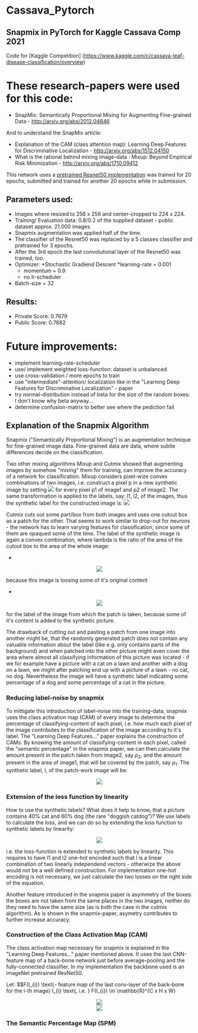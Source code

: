 # Cassava_Pytorch
## Snapmix in PyTorch for Kaggle Cassava Comp 2021

Code for [Kaggle Competition] (https://www.kaggle.com/c/cassava-leaf-disease-classification/overview)

# These research-papers were used for this code:

* SnapMix: Semantically Proportional Mixing for Augmenting Fine-grained Data - http://arxiv.org/abs/2012.04846

And to understand the SnapMix article:
* Explanation of the CAM (class attention map): Learning Deep Features for Discriminative Localization - http://arxiv.org/abs/1512.04150
* What is the rational behind mixing image-data : Mixup: Beyond Empirical Risk Minimization - http://arxiv.org/abs/1710.09412

This network uses a [pretrained Resnet50 implementation](https://www.kaggle.com/pytorch/resnet50) was trained for 20 epochs, submitted and trained for another 20 epochs while in submission. 

## Parameters used:
* Images where resized to 256 x 256 and center-cropped to 224 x 224.
* Training/ Evaluation data: 0.8/0.2 of the supplied dataset - public dataset approx. 21.000 images.
* Snapmix augmentation was applied half of the time.
* The classifier of the Resnet50 was replaced by a 5 classes classifier and pretrained for 3 epochs. 
* After the 3rd epoch the last convolutional layer of the Resnet50 was trained, too.
* Optimizer: 
	*Stochastic Gradiend Descent
	*learning-rate = 0.001
	* momentum = 0.9
	* no lr-scheduler
* Batch-size = 32

## Results:
* Private Score: 0.7679
* Public Score: 0.7682

# Future improvements:
* implement learning-rate-scheduler
* use/ implement weighted loss-function: dataset is unbalanced
* use cross-validation / more epochs to train
* use "intermediate"-attention/ localization like in the "Learning Deep Features for Discriminative Localization" - paper
* try normal-distribution instead of beta for the size of the random boxes: I don't know why beta anyway...
* determine confusion-matrix to better see where the pediction fail


## Explanation of the Snapmix Algorithm

Snapmix ("Semantically Proportional Mixing") is an augmentation technique for fine-grained image data. 
Fine-grained data are data, where subtle differences decide on the classification.

Two other mixing algorithms Mixup and Cutmix showed that augmenting images by somehow "mixing" them for training, can improve the accuracy of a network for classification.
Mixup considers pixel-wize convex combinations of two images, i.e. construct a pixel p in a new synthetic image by setting 
<img src="https://render.githubusercontent.com/render/math?math=%5Cbegin%7Balign*%7D%0Ap%20%3D%20(1-%20%5Clambda)%20*%20p1%20%2B%20%20%5Clambda%20*%20p2%5C%5C%0A%5Cend%7Balign*%7D">
for every pixel p1 of image1 and p2 of image2.
The same transformation is applied to the labels, say: l1, l2, of the images, thus the synthetic label for the constructed image is: 
<img src="https://render.githubusercontent.com/render/math?math=%5Cbegin%7Balign*%7D%0Al%20%3D%20(1-%20%5Clambda)%20*%20l1%20%2B%20%20%5Clambda%20*%20l2%5C%5C%0A%5Cend%7Balign*%7D">

Cutmix cuts out some part/box from both images and uses one cutout box as a patch for the other. That seems to work similar to drop-out for neurons - the network has to learn varying features for classification, since some of them are opaqued some of the time. The label of the synthetic image is again a convex combination, where lambda is the ratio of the area of the cutout box to the area of the whole image: 
* <!-- $$(1- \lambda)$$ --> 

<div align="center"><img style="background: white;" src="svg\klES5izQVx.svg"></div>

because this image is loosing some of it's original content 
* <!-- $$\lambda$$ --> 

<div align="center"><img style="background: white;" src="svg\n816dGLz36.svg"></div>

for the label of the image from which the patch is taken, because some of it's content is added to the synthetic picture.

The drawback of cutting out and pasting a patch from one image into another might be, that the randomly generated patch does not contain any valuable information about the label (like e.g. only contains parts of the background) and when patched into the other picture might even cover the area where almost all classifying information of this picture was located - if we for example have a picture with a cat on a lawn and another with a dog on a lawn, we might after patching end up with a picture of a lawn - no cat, no dog. Nevertheless the image will have a synthetic label indicating some percentage of a dog and some percentage of a cat in the picture.


### Reducing label-noise by snapmix
To mittigate this introduction of label-noise into the training-data, snapmix uses the class activation map (CAM) of every image to determine the percentage of classifying-content of each pixel, i.e. how much each pixel of the image contributes to the classification of the image according to it's label. The "Learning Deep Features..." paper explains the construction of CAMs.
By knowing the amount of classifying-content in each pixel, called the "semantic percentage" in the snapmix paper, we can then calculate the amount present in the patch taken from image2, say $\rho_{2}$, and the amount present in the area of image1, that will be covered by the patch, say $\rho_{1}$. The synthetic label, l, of the patch-work image will be: <!-- $$l = (1 - \rho_{1}) * l1 + \rho_{2} * l2$$ --> 

<div align="center"><img style="background: white;" src="svg\OguqPvfoon.svg"></div>


### Extension of the loss function by linearity
How to use the synthetic labels? What does it help to know, that a picture contains 40% cat and 60% dog (the rare "doggish catdog")? We use labels to calculate the loss, and we can do so by extending the loss function to synthetic labels by linearity:

<!-- $$\text{Let the synthetic label be:} l = (1 - \rho_{1}) * l1 + \rho_{2} * l2 \text{ and let} hat\y \text{be the predicted class for the synthetic image. We then define:}$$ --> 

<div align="center"><img style="background: white;" src="svg\WZrJDS17Go.svg"></div>

i.e. the loss-function is extended to synthetic labels by linearity. 
This requires to have l1 and l2 one-hot encoded such that l is a linear combination of two linearly independend vectors - otherwize the above would not be a well defined construction. For implementation one-hot encoding is not necessary, we just calculate the two losses on the right side of the equation.

Another feature introduced in the snapmix paper is asymmetry of the boxes: the boxes are not taken from the same places in the two images, neither do they need to have the same size (as is both the case in the cutmix algorithm). As is shown in the snapmix-paper, asymetry contributes to further increase accuracy.

### Construction of the Class Activation Map (CAM)
The class activation map necessary for snapmix is explained in the "Learning Deep Features..." paper mentioned above. It uses the last CNN-feature map of a back-bone network just before average-pooling and the fully-connected classifier. In my implementation the backbone used is an imageNet pretrained ResNet50.

Let:
$$F(I_{i}) \text{- feature map of the last conv-layer of the back-bone for the i-th image} I_{i} \text{, i.e. } F(I_{i}) \in \mathbb{R}^{C x H x W}

<div align="center"><img style="background: white;" src="..\..\..\..\AppData\Local\Programs\Microsoft VS Code\svg\36U1GjrCJs.svg"></div>
<!-- $$y_{i} \text{- the label for the i-th image} I_{i}$$ --> 

<div align="center"><img style="background: white;" src="svg\3dSDD2MafC.svg"></div>


### The Semantic Percentage Map (SPM)




